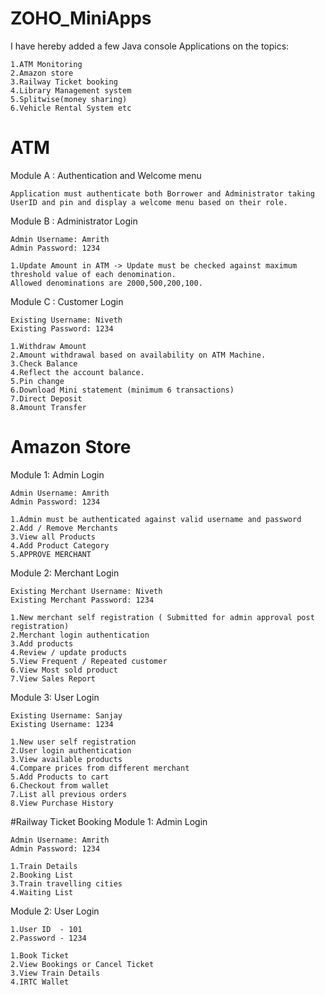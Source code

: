 # ZOHO_MiniApps
  I have hereby added a few Java console Applications on the topics:
 
 
    1.ATM Monitoring
    2.Amazon store
    3.Railway Ticket booking 
    4.Library Management system
    5.Splitwise(money sharing) 
    6.Vehicle Rental System etc

# ATM
Module A : Authentication and Welcome menu 


    Application must authenticate both Borrower and Administrator taking UserID and pin and display a welcome menu based on their role. 

Module B : Administrator Login

    Admin Username: Amrith
    Admin Password: 1234
    
    1.Update Amount in ATM -> Update must be checked against maximum threshold value of each denomination. 
    Allowed denominations are 2000,500,200,100.

Module C : Customer Login

    Existing Username: Niveth
    Existing Password: 1234 
    
    1.Withdraw Amount
    2.Amount withdrawal based on availability on ATM Machine.
    3.Check Balance
    4.Reflect the account balance.
    5.Pin change
    6.Download Mini statement (minimum 6 transactions)
    7.Direct Deposit
    8.Amount Transfer

# Amazon Store
Module 1: Admin Login

    Admin Username: Amrith
    Admin Password: 1234
    
    1.Admin must be authenticated against valid username and password
    2.Add / Remove Merchants
    3.View all Products
    4.Add Product Category
    5.APPROVE MERCHANT

Module 2: Merchant Login

    Existing Merchant Username: Niveth
    Existing Merchant Password: 1234
    
    1.New merchant self registration ( Submitted for admin approval post registration)
    2.Merchant login authentication
    3.Add products
    4.Review / update products
    5.View Frequent / Repeated customer
    6.View Most sold product
    7.View Sales Report

Module 3: User Login

    Existing Username: Sanjay
    Existing Username: 1234
    
    1.New user self registration
    2.User login authentication
    3.View available products
    4.Compare prices from different merchant
    5.Add Products to cart
    6.Checkout from wallet
    7.List all previous orders
    8.View Purchase History
    
#Railway Ticket Booking
Module 1: Admin Login

    Admin Username: Amrith
    Admin Password: 1234
    
    1.Train Details
    2.Booking List
    3.Train travelling cities
    4.Waiting List
    
Module 2: User Login

    1.User ID  - 101
    2.Password - 1234

    1.Book Ticket
    2.View Bookings or Cancel Ticket
    3.View Train Details
    4.IRTC Wallet

